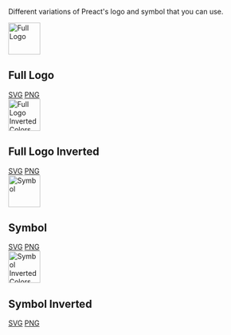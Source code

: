 Different variations of Preact's logo and symbol that you can use.

<section class="logos">
  <div class="logo-variation">
    <img src="/assets/branding/logo-text.svg" alt="Full Logo" loading="lazy" height="64">
    <h2>Full Logo</h2>
    <div class="logos-download">
      <a href="/assets/branding/logo-text.svg" native>SVG</a>
      <a href="/assets/branding/logo-text.png" native>PNG</a>
    </div>
  </div>
  <div class="logo-variation">
    <img src="/assets/branding/logo-text-inverted.svg" alt="Full Logo Inverted Colors" loading="lazy" height="64">
    <h2>Full Logo Inverted</h2>
    <div class="logos-download">
      <a href="/assets/branding/logo-text-inverted.svg" native>SVG</a>
      <a href="/assets/branding/logo-text-inverted.png" native>PNG</a>
    </div>
  </div>

  <div class="logo-variation">
    <img src="/assets/branding/symbol.svg" alt="Symbol" loading="lazy" height="64">
    <h2>Symbol</h2>
    <div class="logos-download">
      <a href="/assets/branding/symbol.svg" native>SVG</a>
      <a href="/assets/branding/symbol.png" native>PNG</a>
    </div>
  </div>
  <div class="logo-variation">
    <img src="/assets/branding/symbol-inverted.svg" alt="Symbol Inverted Colors" loading="lazy" height="64">
    <h2>Symbol Inverted</h2>
    <div class="logos-download">
      <a href="/assets/branding/symbol-inverted.svg" native>SVG</a>
      <a href="/assets/branding/symbol-inverted.png" native>PNG</a>
    </div>
  </div>
</section>
